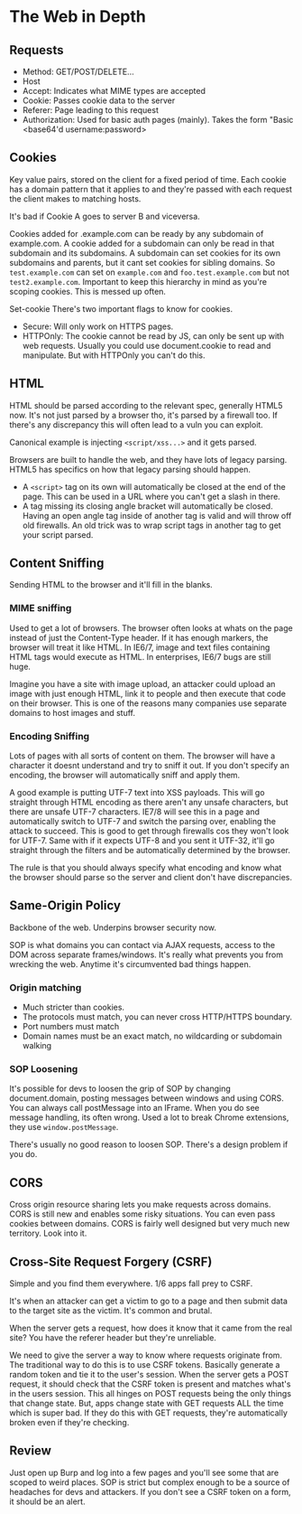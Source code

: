 # The Web in Depth

## Requests
- Method: GET/POST/DELETE...
- Host
- Accept: Indicates what MIME types are accepted
- Cookie: Passes cookie data to the server
- Referer: Page leading to this request
- Authorization: Used for basic auth pages (mainly). Takes the form "Basic <base64'd username:password>

## Cookies
Key value pairs, stored on the client for a fixed period of time. Each cookie has a domain pattern that it applies to and they're passed with each request the client makes to matching hosts.

It's bad if Cookie A goes to server B and viceversa.

Cookies added for .example.com can be ready by any subdomain of example.com. A cookie added for a subdomain can only be read in that subdomain and its subdomains. A subdomain can set cookies for its own subdomains and parents, but it cant set cookies for sibling domains. So `test.example.com` can set on `example.com` and `foo.test.example.com` but not `test2.example.com`. Important to keep this hierarchy in mind as you're scoping cookies. This is messed up often.

Set-cookie
There's two important flags to know for cookies.
- Secure: Will only work on HTTPS pages.
- HTTPOnly: The cookie cannot be read by JS, can only be sent up with web requests. Usually you could use document.cookie to read and manipulate. But with HTTPOnly you can't do this.

## HTML

HTML should be parsed according to the relevant spec, generally HTML5 now. It's not just parsed by a browser tho, it's parsed by a firewall too. If there's any discrepancy this will often lead to a vuln you can exploit.

Canonical example is injecting `<script/xss...>` and it gets parsed.

Browsers are built to handle the web, and they have lots of legacy parsing. HTML5 has specifics on how that legacy parsing should happen. 
- A `<script>` tag on its own will automatically be closed at the end of the page. This can be used in a URL where you can't get a slash in there.
- A tag missing its closing angle bracket will automatically be closed. Having an open angle tag inside of another tag is valid and will throw off old firewalls. An old trick was to wrap script tags in another tag to get your script parsed.

## Content Sniffing

Sending HTML to the browser and it'll fill in the blanks. 

### MIME sniffing

Used to get a lot of browsers. The browser often looks at whats on the page instead of just the Content-Type header. If it has enough markers, the browser will treat it like HTML. In IE6/7, image and text files containing HTML tags would execute as HTML. In enterprises, IE6/7 bugs are still huge.

Imagine you have a site with image upload, an attacker could upload an image with just enough HTML, link it to people and then execute that code on their browser. This is one of the reasons many companies use separate domains to host images and stuff.

### Encoding Sniffing

Lots of pages with all sorts of content on them. The browser will have a character it doesnt understand and try to sniff it out. If you don't specify an encoding, the browser will automatically sniff and apply them.

A good example is putting UTF-7 text into XSS payloads. This will go straight through HTML encoding as there aren't any unsafe characters, but there are unsafe UTF-7 characters. IE7/8 will see this in a page and automatically switch to UTF-7 and switch the parsing over, enabling the attack to succeed. This is good to get through firewalls cos they won't look for UTF-7. Same with if it expects UTF-8 and you sent it UTF-32, it'll go straight through the filters and be automatically determined by the browser.

The rule is that you should always specify what encoding and know what the browser should parse so the server and client don't have discrepancies.

## Same-Origin Policy

Backbone of the web. Underpins browser security now.

SOP is what domains you can contact via AJAX requests, access to the DOM across separate frames/windows. It's really what prevents you from wrecking the web. Anytime it's circumvented bad things happen.

### Origin matching

- Much stricter than cookies.
- The protocols must match, you can never cross HTTP/HTTPS boundary.
- Port numbers must match
- Domain names must be an exact match, no wildcarding or subdomain walking

### SOP Loosening
It's possible for devs to loosen the grip of SOP by changing document.domain, posting messages between windows and using CORS. You can always call postMessage into an IFrame. When you do see message handling, its often wrong. Used a lot to break Chrome extensions, they use `window.postMessage`. 

There's usually no good reason to loosen SOP. There's a design problem if you do.

## CORS

Cross origin resource sharing lets you make requests across domains. CORS is still new and enables some risky situations. You can even pass cookies between domains. CORS is fairly well designed but very much new territory. Look into it.

## Cross-Site Request Forgery (CSRF)

Simple and you find them everywhere. 1/6 apps fall prey to CSRF.

It's when an attacker can get a victim to go to a page and then submit data to the target site as the victim. It's common and brutal.

When the server gets a request, how does it know that it came from the real site? You have the referer header but they're unreliable.

We need to give the server a way to know where requests originate from. The traditional way to do this is to use CSRF tokens. Basically generate a random token and tie it to the user's session. When the server gets a POST request, it should check that the CSRF token is present and matches what's in the users session. This all hinges on POST requests being the only things that change state. But, apps change state with GET requests ALL the time which is super bad. If they do this with GET requests, they're automatically broken even if they're checking.

## Review

Just open up Burp and log into a few pages and you'll see some that are scoped to weird places. 
SOP is strict but complex enough to be a source of headaches for devs and attackers.
If you don't see a CSRF token on a form, it should be an alert. 
